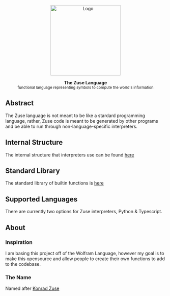 <p align="center"><img height="220px" src="https://www.kerryr.net/images/pioneers/gallery/zuse_logo_lg.jpg" alt="Logo" /><p>

<p align="center">
  <strong>The Zuse Language</strong><br />
  <sub>functional language representing symbols to compute the world's information</sub>
</p>

## Abstract

The Zuse language is not meant to be like a stardard programming language, rather, Zuse code is meant to be generated by other programs and be able to run through non-language-specific interpreters.

## Internal Structure

The internal structure that interpreters use can be found [here](./internal_structure.md)

## Standard Library

The standard library of builtin functions is [here](./std/)

## Supported Languages

There are currently two options for Zuse interpreters, Python & Typescript.

## About

### Inspiration

I am basing this project off of the Wolfram Language, however my goal is to make this opensource and allow people to create their own functions to add to the codebase.

### The Name

Named after [Konrad Zuse](https://en.wikipedia.org/wiki/Konrad_Zuse)

